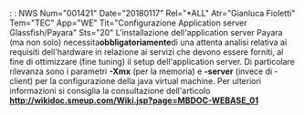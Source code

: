  :  : NWS Num="001421" Date="20180117" Rel="*ALL" Atr="Gianluca Fioletti" Tem="TEC" App="WE" Tit="Configurazione Application server Glassfish/Payara" Sts="20"
L'installazione dell'application server Payara (ma non solo) necessita<b>obbligatoriamente</b>di una
 attenta analisi relativa ai requisiti dell'hardware in relazione ai servizi che devono essere forniti, al fine di ottimizzare (fine tuning) il setup dell'application server.
Di particolare rilevanza sono i parametri <b>-Xmx</b> (per la memoria) e <b>-server</b> (invece di
-client) per la configurazione della java virtual machine.
Per ulteriori informazioni si consiglia la consultazione dell'articolo
<b>http://wikidoc.smeup.com/Wiki.jsp?page=MBDOC-WEBASE_01</b>
